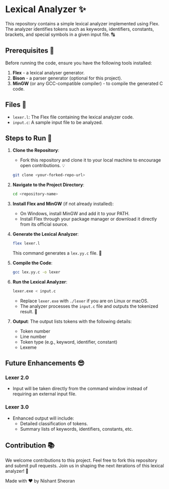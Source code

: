 # Lexical Analyzer ✨

This repository contains a simple lexical analyzer implemented using Flex. The analyzer identifies tokens such as keywords, identifiers, constants, brackets, and special symbols in a given input file. 🔠

## Prerequisites 🔧
Before running the code, ensure you have the following tools installed:

1. **Flex** - a lexical analyser generator.
2. **Bison** - a parser generator (optional for this project).
3. **MinGW** (or any GCC-compatible compiler) - to compile the generated C code.

## Files 📂
- `lexer.l`: The Flex file containing the lexical analyzer code.
- `input.c`: A sample input file to be analyzed.

## Steps to Run 🚀
1. **Clone the Repository**:
   - Fork this repository and clone it to your local machine to encourage open contributions. 💡

   ```bash
   git clone <your-forked-repo-url>
   ```

2. **Navigate to the Project Directory**:
   ```bash
   cd <repository-name>
   ```

3. **Install Flex and MinGW** (if not already installed):
   - On Windows, install MinGW and add it to your PATH.
   - Install Flex through your package manager or download it directly from its official source.

4. **Generate the Lexical Analyzer**:
   ```bash
   flex lexer.l
   ```
   This command generates a `lex.yy.c` file. 🔄

5. **Compile the Code**:
   ```bash
   gcc lex.yy.c -o lexer
   ```

6. **Run the Lexical Analyzer**:
   ```bash
   lexer.exe < input.c
   ```
   - Replace `lexer.exe` with `./lexer` if you are on Linux or macOS.
   - The analyzer processes the `input.c` file and outputs the tokenized result. 🌟

7. **Output**:
   The output lists tokens with the following details:
   - Token number
   - Line number
   - Token type (e.g., keyword, identifier, constant)
   - Lexeme

## Future Enhancements 😎
### Lexer 2.0
- Input will be taken directly from the command window instead of requiring an external input file.

### Lexer 3.0
- Enhanced output will include:
  - Detailed classification of tokens.
  - Summary lists of keywords, identifiers, constants, etc.

## Contribution 📚
We welcome contributions to this project. Feel free to fork this repository and submit pull requests. Join us in shaping the next iterations of this lexical analyzer! 🚀

Made with ❤️ by Nishant Sheoran



